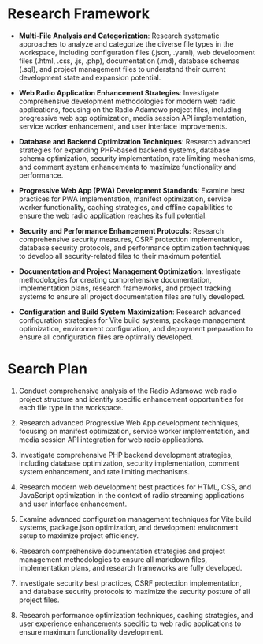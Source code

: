 # Research Framework

- **Multi-File Analysis and Categorization**: Research systematic approaches to analyze and categorize the diverse file types in the workspace, including configuration files (.json, .yaml), web development files (.html, .css, .js, .php), documentation (.md), database schemas (.sql), and project management files to understand their current development state and expansion potential.

- **Web Radio Application Enhancement Strategies**: Investigate comprehensive development methodologies for modern web radio applications, focusing on the Radio Adamowo project files, including progressive web app optimization, media session API implementation, service worker enhancement, and user interface improvements.

- **Database and Backend Optimization Techniques**: Research advanced strategies for expanding PHP-based backend systems, database schema optimization, security implementation, rate limiting mechanisms, and comment system enhancements to maximize functionality and performance.

- **Progressive Web App (PWA) Development Standards**: Examine best practices for PWA implementation, manifest optimization, service worker functionality, caching strategies, and offline capabilities to ensure the web radio application reaches its full potential.

- **Security and Performance Enhancement Protocols**: Research comprehensive security measures, CSRF protection implementation, database security protocols, and performance optimization techniques to develop all security-related files to their maximum potential.

- **Documentation and Project Management Optimization**: Investigate methodologies for creating comprehensive documentation, implementation plans, research frameworks, and project tracking systems to ensure all project documentation files are fully developed.

- **Configuration and Build System Maximization**: Research advanced configuration strategies for Vite build systems, package management optimization, environment configuration, and deployment preparation to ensure all configuration files are optimally developed.

# Search Plan

1. Conduct comprehensive analysis of the Radio Adamowo web radio project structure and identify specific enhancement opportunities for each file type in the workspace.

2. Research advanced Progressive Web App development techniques, focusing on manifest optimization, service worker implementation, and media session API integration for web radio applications.

3. Investigate comprehensive PHP backend development strategies, including database optimization, security implementation, comment system enhancement, and rate limiting mechanisms.

4. Research modern web development best practices for HTML, CSS, and JavaScript optimization in the context of radio streaming applications and user interface enhancement.

5. Examine advanced configuration management techniques for Vite build systems, package.json optimization, and development environment setup to maximize project efficiency.

6. Research comprehensive documentation strategies and project management methodologies to ensure all markdown files, implementation plans, and research frameworks are fully developed.

7. Investigate security best practices, CSRF protection implementation, and database security protocols to maximize the security posture of all project files.

8. Research performance optimization techniques, caching strategies, and user experience enhancements specific to web radio applications to ensure maximum functionality development.